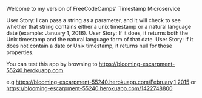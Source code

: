 
Welcome to my version of FreeCodeCamps' Timestamp Microservice

User Story: I can pass a string as a parameter, and it will check to see whether that string contains either a unix timestamp or a natural language date (example: January 1, 2016).
User Story: If it does, it returns both the Unix timestamp and the natural language form of that date.
User Story: If it does not contain a date or Unix timestamp, it returns null for those properties.

You can test this app by browsing to https://blooming-escarpment-55240.herokuapp.com

e.g https://blooming-escarpment-55240.herokuapp.com/February,1,2015 or https://blooming-escarpment-55240.herokuapp.com/1422748800


